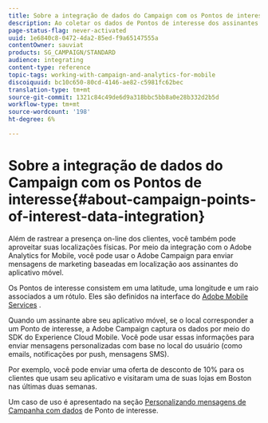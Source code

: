 ```yaml
---
title: Sobre a integração de dados do Campaign com os Pontos de interesse
description: Ao coletar os dados de Pontos de interesse dos assinantes de seu aplicativo móvel, envie mensagens de marketing baseadas em localização para seus assinantes por meio da integração no Adobe Campaign.
page-status-flag: never-activated
uuid: 1e6840c8-0472-4da2-85ed-f9a65147555a
contentOwner: sauviat
products: SG_CAMPAIGN/STANDARD
audience: integrating
content-type: reference
topic-tags: working-with-campaign-and-analytics-for-mobile
discoiquuid: bc10c650-80cd-4146-ae82-c5981fc62bec
translation-type: tm+mt
source-git-commit: 1321c84c49de6d9a318bbc5bb8a0e28b332d2b5d
workflow-type: tm+mt
source-wordcount: '198'
ht-degree: 6%

---
```



# Sobre a integração de dados do Campaign com os Pontos de interesse{#about-campaign-points-of-interest-data-integration}

Além de rastrear a presença on-line dos clientes, você também pode aproveitar suas localizações físicas. Por meio da integração com o Adobe Analytics for Mobile, você pode usar o Adobe Campaign para enviar mensagens de marketing baseadas em localização aos assinantes do aplicativo móvel.

Os Pontos de interesse consistem em uma latitude, uma longitude e um raio associados a um rótulo. Eles são definidos na interface do [Adobe Mobile Services](https://docs.adobe.com/content/help/en/mobile-services/using/home.html) .

Quando um assinante abre seu aplicativo móvel, se o local corresponder a um Ponto de interesse, a Adobe Campaign captura os dados por meio do SDK do Experience Cloud Mobile. Você pode usar essas informações para enviar mensagens personalizadas com base no local do usuário (como emails, notificações por push, mensagens SMS).

Por exemplo, você pode enviar uma oferta de desconto de 10% para os clientes que usam seu aplicativo e visitaram uma de suas lojas em Boston nas últimas duas semanas.

Um caso de uso é apresentado na seção [Personalizando mensagens de Campanha com dados](../../integrating/using/personalizing-campaign-messages-with-point-of-interest-data.md) de Ponto de interesse.
